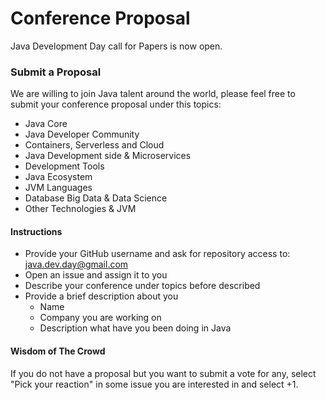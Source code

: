 # Conference Proposal
Java Development Day call for Papers is now open.

### Submit a Proposal

We are willing to join Java talent around the world, please feel free to submit your conference proposal under this topics:

* Java Core
* Java Developer Community
* Containers, Serverless and Cloud
* Java Development side & Microservices
* Development Tools
* Java Ecosystem
* JVM Languages
* Database Big Data & Data Science
* Other Technologies & JVM

#### Instructions

* Provide your GitHub username and ask for repository access to: java.dev.day@gmail.com
* Open an issue and assign it to you
* Describe your conference under topics before described 
* Provide a brief description about you
	* Name
	* Company you are working on
	* Description what have you been doing in Java

#### Wisdom of The Crowd

If you do not have a proposal but you want to submit a vote for any, select "Pick your reaction" in some issue you are interested in and select +1.

